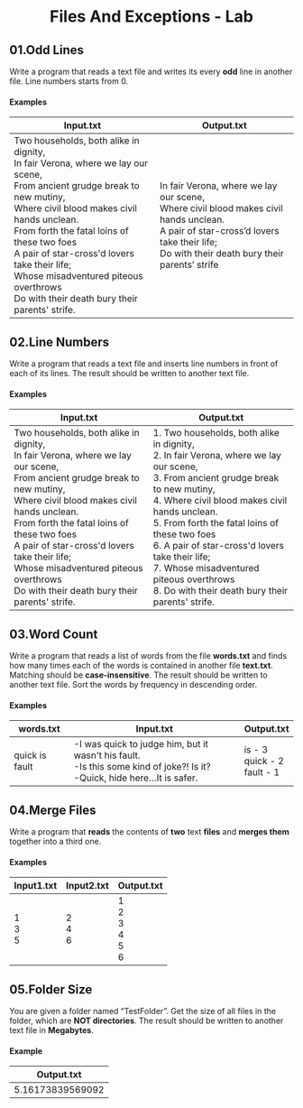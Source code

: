 # <p align="center"> Files And Exceptions - Lab <p>

## 01.Odd Lines
Write a program that reads a text file and writes its every **odd** line in another file. Line numbers starts from 0. 

#### Examples

|**Input.txt**|**Output.txt**|
|---|---|
|Two households, both alike in dignity, <br/> In fair Verona, where we lay our scene, <br/> From ancient grudge break to new mutiny, <br/> Where civil blood makes civil hands unclean. <br/> From forth the fatal loins of these two foes <br/> A pair of star-cross'd lovers take their life; <br/> Whose misadventured piteous overthrows <br/> Do with their death bury their parents' strife.|In fair Verona, where we lay our scene, <br/> Where civil blood makes civil hands unclean. <br/> A pair of star-cross’d lovers take their life; <br/> Do with their death bury their parents’ strife|

## 02.Line Numbers
Write a program that reads a text file and inserts line numbers in front of each of its lines. The result should be written to another text file. 

#### Examples

|**Input.txt**|**Output.txt**|
|---|---|
|Two households, both alike in dignity, <br/> In fair Verona, where we lay our scene, <br/> From ancient grudge break to new mutiny, <br/> Where civil blood makes civil hands unclean. <br/> From forth the fatal loins of these two foes <br/> A pair of star-cross'd lovers take their life; <br/> Whose misadventured piteous overthrows <br/> Do with their death bury their parents' strife.|1.	Two households, both alike in dignity, <br/> 2.	In fair Verona, where we lay our scene, <br/> 3.	From ancient grudge break to new mutiny, <br/> 4.	Where civil blood makes civil hands unclean. <br/> 5.	From forth the fatal loins of these two foes <br/> 6.	A pair of star-cross'd lovers take their life; <br/> 7.	Whose misadventured piteous overthrows <br/> 8.	Do with their death bury their parents' strife.|

## 03.Word Count
Write a program that reads a list of words from the file **words.txt** and finds how many times each of the words is contained in another file **text.txt**. Matching should be **case-insensitive**.
The result should be written to another text file. Sort the words by frequency in descending order. 
#### Examples

|**words.txt**|**Input.txt**|**Output.txt**|
|---|---|---|
|quick is fault|-I was quick to judge him, but it wasn't his fault. <br> -Is this some kind of joke?! Is it? <br> -Quick, hide here…It is safer.|is - 3 <br/> quick - 2 <br/> fault - 1|

## 04.Merge Files
Write a program that **reads** the contents of **two** text **files** and **merges them** together into a third one.

#### Examples

|**Input1.txt**|**Input2.txt**|**Output.txt**|
|---|---|---|
|1 <br/> 3 <br/> 5 |2 <br/> 4 <br/> 6	|1 <br/> 2 <br/> 3 <br/> 4 <br/> 5 <br/> 6|

## 05.Folder Size
You are given a folder named “TestFolder”. Get the size of all files in the folder, which are **NOT directories**. The result should be written to another text file in **Megabytes**.

#### Example

|**Output.txt**|
|---|
|5.16173839569092|